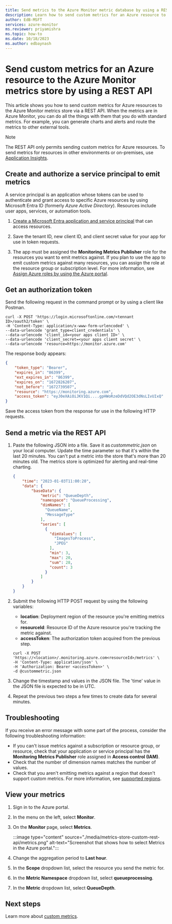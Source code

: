 ```yaml
---
title: Send metrics to the Azure Monitor metric database by using a REST API
description: Learn how to send custom metrics for an Azure resource to the Azure Monitor metrics store by using a REST API.
author: EdB-MSFT
services: azure-monitor
ms.reviewer: priyamishra
ms.topic: how-to
ms.date: 10/18/2023
ms.author: edbaynash
---
```

# Send custom metrics for an Azure resource to the Azure Monitor metrics store by using a REST API

This article shows you how to send custom metrics for Azure resources to the Azure Monitor metrics store via a REST API. When the metrics are in Azure Monitor, you can do all the things with them that you do with standard metrics. For example, you can generate charts and alerts and route the metrics to other external tools.

> [!NOTE]
> The REST API only permits sending custom metrics for Azure resources. To send metrics for resources in other environments or on-premises, use [Application Insights](../app/api-custom-events-metrics.md).

## Create and authorize a service principal to emit metrics

A service principal is an application whose tokens can be used to authenticate and grant access to specific Azure resources by using Microsoft Entra ID (formerly _Azure Active Directory_). Resources include user apps, services, or automation tools.

1. [Create a Microsoft Entra application and service principal](../../active-directory/develop/howto-create-service-principal-portal.md) that can access resources.

1. Save the tenant ID, new client ID, and client secret value for your app for use in token requests.

1. The app must be assigned the **Monitoring Metrics Publisher** role for the resources you want to emit metrics against. If you plan to use the app to emit custom metrics against many resources, you can assign the role at the resource group or subscription level. For more information, see [Assign Azure roles by using the Azure portal](../../role-based-access-control/role-assignments-portal.md).

## Get an authorization token

Send the following request in the command prompt or by using a client like Postman.

```console
curl -X POST 'https://login.microsoftonline.com/<tennant ID>/oauth2/token' \
-H 'Content-Type: application/x-www-form-urlencoded' \
--data-urlencode 'grant_type=client_credentials' \
--data-urlencode 'client_id=<your apps client ID>' \
--data-urlencode 'client_secret=<your apps client secret' \
--data-urlencode 'resource=https://monitor.azure.com'
```

The response body appears:

```JSON
{
    "token_type": "Bearer",
    "expires_in": "86399",
    "ext_expires_in": "86399",
    "expires_on": "1672826207",
    "not_before": "1672739507",
    "resource": "https://monitoring.azure.com",
    "access_token": "eyJ0eXAiOiJKV1Qi....gpHWoRzeDdVQd2OE3dNsLIvUIxQ"
}
```

Save the access token from the response for use in the following HTTP requests.

## Send a metric via the REST API

1. Paste the following JSON into a file. Save it as *custommetric.json* on your local computer. Update the time parameter so that it's within the last 20 minutes. You can't put a metric into the store that's more than 20 minutes old. The metrics store is optimized for alerting and real-time charting.
    
    ```JSON
    { 
        "time": "2023-01-03T11:00:20", 
        "data": { 
            "baseData": { 
                "metric": "QueueDepth", 
                "namespace": "QueueProcessing", 
                "dimNames": [ 
                  "QueueName", 
                  "MessageType" 
                ], 
                "series": [ 
                  { 
                    "dimValues": [ 
                      "ImagesToProcess", 
                      "JPEG" 
                    ], 
                    "min": 3, 
                    "max": 20, 
                    "sum": 28, 
                    "count": 3 
                  } 
                ] 
            } 
        } 
    } 
    ```

1. Submit the following HTTP POST request by using the following variables:
   - **location**: Deployment region of the resource you're emitting metrics for.
   - **resourceId**: Resource ID of the Azure resource you're tracking the metric against.
   - **accessToken**: The authorization token acquired from the previous step.
    
    ```console
    curl -X POST 'https://<location>/.monitoring.azure.com<resourceId>/metrics' \
    -H 'Content-Type: application/json' \
    -H 'Authorization: Bearer <accessToken>' \
    -d @custommetric.json 
    ```

1. Change the timestamp and values in the JSON file. The 'time' value in the JSON file is expected to be in UTC.

1. Repeat the previous two steps a few times to create data for several minutes.

## Troubleshooting

If you receive an error message with some part of the process, consider the following troubleshooting information:

- If you can't issue metrics against a subscription or resource group, or resource, check that your application or service principal has the **Monitoring Metrics Publisher** role assigned in **Access control (IAM)**.
- Check that the number of dimension names matches the number of values.
- Check that you aren't emitting metrics against a region that doesn't support custom metrics. For more information, see [supported regions](./metrics-custom-overview.md#supported-regions).

## View your metrics

1. Sign in to the Azure portal.

1. In the menu on the left, select **Monitor**.

1. On the **Monitor** page, select **Metrics**.

   :::image type="content" source="./media/metrics-store-custom-rest-api/metrics.png" alt-text="Screenshot that shows how to select Metrics in the Azure portal.":::

1. Change the aggregation period to **Last hour**.

1. In the **Scope** dropdown list, select the resource you send the metric for.

1. In the **Metric Namespace** dropdown list, select **queueprocessing**.

1. In the **Metric** dropdown list, select **QueueDepth**.

## Next steps

Learn more about [custom metrics](./metrics-custom-overview.md).
